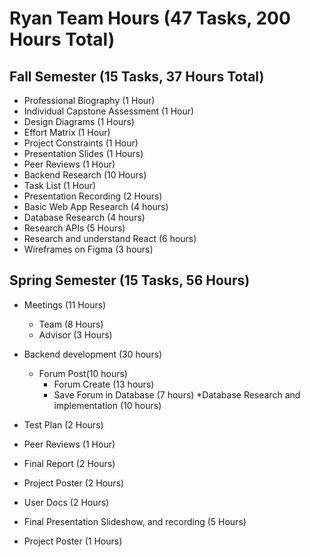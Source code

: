 # Ryan Team Hours (47 Tasks, 200 Hours Total)

## Fall Semester (15 Tasks, 37 Hours Total)
* Professional Biography (1 Hour)
* Individual Capstone Assessment (1 Hour)
* Design Diagrams (1 Hours)
* Effort Matrix (1 Hour)
* Project Constraints (1 Hour)
* Presentation Slides (1 Hours)
* Peer Reviews (1 Hour)
* Backend Research (10 Hours)
* Task List (1 Hour)
* Presentation Recording (2 Hours)
* Basic Web App Research (4 hours)
* Database Research (4 hours)
* Research APIs (5 Hours)
* Research and understand React (6 hours)
* Wireframes on Figma (3 hours)

## Spring Semester (15 Tasks, 56 Hours)

* Meetings (11 Hours)
    * Team (8 Hours)
    * Advisor (3 Hours)


* Backend development (30 hours)
    * Forum Post(10 hours)
        * Forum Create (13 hours)
        * Save Forum in Database (7 hours)
    *Database Research and implementation (10 hours)

* Test Plan (2 Hours)
* Peer Reviews (1 Hour)
* Final Report (2 Hours)
* Project Poster (2 Hours)
* User Docs (2 Hours)
* Final Presentation Slideshow, and recording (5 Hours)
* Project Poster (1 Hours)
